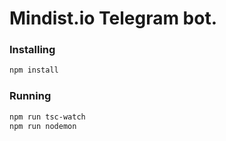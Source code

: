 # Mindist.io Telegram bot.

### Installing

```bash
npm install
```

### Running

```bash
npm run tsc-watch
npm run nodemon
```
